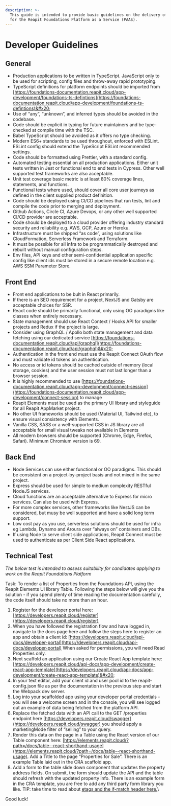 ```yaml
---
description: >-
  This guide is intended to provide basic guidelines on the delivery of projects
  for the Reapit Foundations Platform as a Service (PAAS).
---
```


# Developer Guidelines

## General

* Production applications to be written in TypeScript. JavaScript only to be used for scripting, config files and throw-away rapid prototyping.
* TypeScript definitions for platform endpoints should be imported from [https://foundations-documentation.reapit.cloud/app-development/foundations-ts-defintions](https://foundations-documentation.reapit.cloud/app-development/foundations-ts-defintions)&#x20;
* Use of “any”, “unknown”, and inferred types should be avoided in the codebase.
* Code should be explicit in typing for future maintainers and be type-checked at compile time with the TSC.&#x20;
* Babel TypeScript should be avoided as it offers no type checking.
* Modern ES6+ standards to be used throughout, enforced with ESLint. ESLint config should extend the TypeScript ESLint recommended settings.
* Code should be formatted using Prettier, with a standard config.
* Automated testing essential on all production applications. Either unit tests written in Jest or functional end to end tests in Cypress. Other well supported test frameworks are also acceptable.&#x20;
* Unit test coverage basic metric is at least 80% coverage lines, statements, and functions.
* Functional tests where used, should cover all core user journeys as defined in the client supplied product definition.
* Code should be deployed using CI/CD pipelines that run tests, lint and compile the code prior to merging and deployment.
* Github Actions, Circle CI, Azure Devops, or any other well supported CI/CD provider are acceptable.
* Code should be deployed to a cloud provider offering industry standard security and reliability e.g. AWS, GCP, Azure or Heroku.
* Infrastructure must be shipped “as code”, using solutions like CloudFormation, Serverless Framework and Terraform.
* It must be possible for all infra to be programmatically destroyed and rebuilt without manual configuration steps.
* Env files, API keys and other semi-confidential application specific config like client ids must be stored in a secure remote location e.g. AWS SSM Parameter Store.

## Front End

* Front end applications to be bult in React primarily.
* If there is an SEO requirement for a project, NextJS and Gatsby are acceptable choices for SSR.&#x20;
* React code should be primarily functional, only using OO paradigms like classes when entirely necessary.
* State management should use React Context / Hooks API for smaller projects and Redux if the project is large.&#x20;
* Consider using GraphQL / Apollo both state management and data fetching using our dedicated service [https://foundations-documentation.reapit.cloud/api/graphql](https://foundations-documentation.reapit.cloud/api/graphql)&#x20;
* Authentication in the front end must use the Reapit Connect OAuth flow and must validate id tokens on authentication.&#x20;
* No access or id tokens should be cached outside of memory (local storage, cookies) and the user session must not last longer than a browser session.&#x20;
* It is highly recommended to use [https://foundations-documentation.reapit.cloud/app-development/connect-session](https://foundations-documentation.reapit.cloud/app-development/connect-session) to manage
* Reapit Elements must be used as the primary UI library and styleguide for all Reapit AppMarket project.
* No other UI frameworks should be used (Material UI, Tailwind etc), to ensure visual consistency with Elements.&#x20;
* Vanilla CSS, SASS or a well-supported CSS in JS library are all acceptable for small visual tweaks not available in Elements
* All modern browsers should be supported (Chrome, Edge, Firefox, Safari). Minimum Chromium version is 69.

## Back End

* Node Services can use either functional or OO paradigms. This should be consistent on a project-by-project basis and not mixed in the same project.
* Express should be used for simple to medium complexity RESTful NodeJS services.
* Cloud functions are an acceptable alternative to Express for micro services. Can also be used with Express.
* For more complex services, other frameworks like NestJS can be considered, but musy be well supported and have a solid long term support.
* Low cost pay as you use, serverless solutions should be used for infra eg Lambda, Dynamo and Aroura over “always on” containers and DBs.&#x20;
* If using Node to serve client side applications, Reapit Connect must be used to authenticate as per Client Side React applications.

## Technical Test

_The below test is intended to assess suitability for candidates applying to work on the Reapit Foundations Platform_&#x20;

Task: To render a list of Properties from the Foundations API, using the Reapit Elements UI library Table. Following the steps below will give you the solution - if you spend plenty of time reading the documentation carefully, the code itself should take no more than an hour.

1. Register for the developer portal here: [https://developers.reapit.cloud/register](https://developers.reapit.cloud/register)
2. When you have followed the registration flow and have logged in, navigate to the docs page here and follow the steps here to register an app and obtain a client id: [https://developers.reapit.cloud/api-docs/developer-portal](https://developers.reapit.cloud/api-docs/developer-portal) When asked for permissions, you will need Read Properties only.
3. Next scaffold an application using our Create React App template here: [https://developers.reapit.cloud/api-docs/app-development/create-react-app-template](https://developers.reapit.cloud/api-docs/app-development/create-react-app-template)&#x20;
4. In your text editor, add your client id and user pool id to the reapit-config.json file as per the documentation in the previous step and start the Webpack dev server.
5. Log into your scaffolded app using your developer portal credentials - you will see a welcome screen and in the console, you will see logged out an example of data being fetched from the platform API.
6. Replace the fetched data with an API call to the GET /properties endpoint here [https://developers.reapit.cloud/swagger](https://developers.reapit.cloud/swagger) you should apply a marketingMode filter of “selling” to your query.
7. Render this data on the page in a Table using the React version of our Table component here: [https://elements.reapit.cloud/?path=/docs/table--react-shorthand-usage](https://elements.reapit.cloud/?path=/docs/table--react-shorthand-usage). Add a Title to the page “Properties for Sale”. There is an example Table laid out in the CRA scaffold app.
8. Add a form to the table slide down component that updates the property address fields. On submit, the form should update the API and the table should refresh with the updated property info. There is an example form in the CRA template, you are free to add any third party form library you like. TIP: take time to read about [etags and the if-match header here.](https://foundations-documentation.reapit.cloud/api/api-documentation#optimistic-concurrency)\


Good luck!
